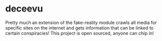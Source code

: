 # deceevu
Pretty much an extension of the fake-reality module crawls all media for specific sites on the internet and gets information that can be linked to certain conspiracies! This project is open sourced, anyone can chip in!
